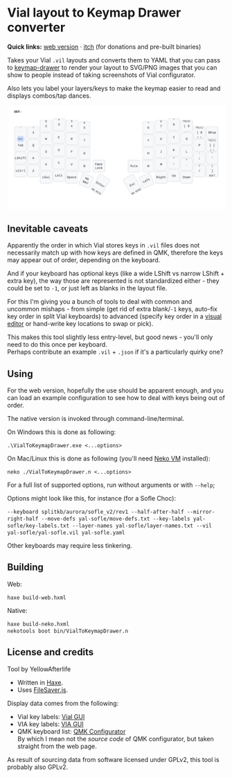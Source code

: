 # Vial layout to Keymap Drawer converter

**Quick links:** [web version](https://yal-tools.github.io/vial-to-keymap-drawer/)
· [itch](https://yellowafterlife.itch.io/vial-to-keymap-drawer) (for donations and pre-built binaries)

Takes your Vial `.vil` layouts and converts them to YAML that you can pass to
[keymap-drawer](https://github.com/caksoylar/keymap-drawer)
to render your layout to SVG/PNG images that you can show to people instead
of taking screenshots of Vial configurator.

Also lets you label your layers/keys to make the keymap easier to read
and displays combos/tap dances.

![](example.svg)

## Inevitable caveats

Apparently the order in which Vial stores keys in `.vil` files does not necessarily match up
with how keys are defined in QMK, therefore the keys may appear out of order, depending on the keyboard.

And if your keyboard has optional keys (like a wide LShift vs narrow LShift + extra key), the way those are represented is not standardized either - they could be set to `-1`, or just left as blanks in the layout file.

For this I'm giving you a bunch of tools to deal with common and uncommon mishaps -
from simple (get rid of extra blank/`-1` keys, auto-fix key order in split Vial keyboards)
to advanced (specify key order in a [visual editor](./docs/examples/key-range-editor.mp4) or hand-write key locations to swap or pick).

This makes this tool slightly less entry-level, but good news - you'll only need to do this once per keyboard.  
Perhaps contribute an example `.vil` + `.json` if it's a particularly quirky one?

## Using

For the web version, hopefully the use should be apparent enough,
and you can load an example configuration to see how to deal with keys being out of order.

The native version is invoked through command-line/terminal.

On Windows this is done as following:
```
.\VialToKeymapDrawer.exe <...options>
```

On Mac/Linux this is done as following (you'll need [Neko VM](https://nekovm.org/download/) installed):
```
neko ./VialToKeymapDrawer.n <...options>
```
For a full list of supported options, run without arguments or with `--help`;

Options might look like this, for instance (for a Sofle Choc):
```
--keyboard splitkb/aurora/sofle_v2/rev1 --half-after-half --mirror-right-half --move-defs yal-sofle/move-defs.txt --key-labels yal-sofle/key-labels.txt --layer-names yal-sofle/layer-names.txt --vil yal-sofle/yal-sofle.vil yal-sofle.yaml
```
Other keyboards may require less tinkering.

## Building

Web:
```text
haxe build-web.hxml
```
Native:
```text
haxe build-neko.hxml
nekotools boot bin/VialToKeymapDrawer.n
```

## License and credits

Tool by YellowAfterlife

- Written in [Haxe](https://haxe.org).
- Uses [FileSaver.js](https://github.com/eligrey/FileSaver.js/).

Display data comes from the following:

- Vial key labels: [Vial GUI](https://github.com/vial-kb/vial-gui)
- VIA key labels: [VIA GUI](https://github.com/the-via/app)
- QMK keyboard list: [QMK Configurator](https://config.qmk.fm/)  
	By which I mean not the _source code_ of QMK configurator, but taken straight from the web page.

As result of sourcing data from software licensed under GPLv2, this tool is probably also GPLv2.
